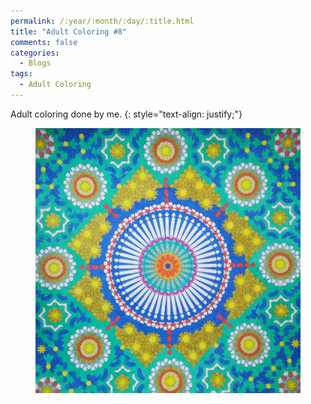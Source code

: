 ```yaml
---
permalink: /:year/:month/:day/:title.html
title: "Adult Coloring #8"
comments: false
categories:
  - Blogs
tags:
  - Adult Coloring
---
```


Adult coloring done by me.
{: style="text-align: justify;"}
<br>

<figure>
    <a href="/assets/img/blogs/2018/10/11/IMG_20181011_230152.jpg"><img src="/assets/img/blogs/2018/10/11/IMG_20181011_230152.jpg"></a>
</figure>
